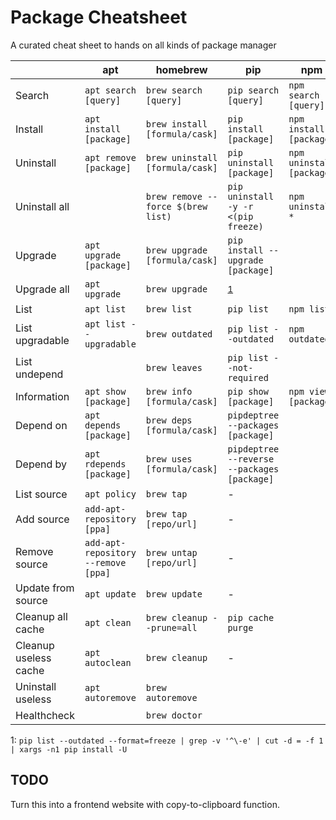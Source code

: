 # Package Cheatsheet

A curated cheat sheet to hands on all kinds of package manager

|                       | **apt**                             | **homebrew**                       | **pip**                                     | **npm**                   | **gem**                |
| --------------------- | ----------------------------------- | ---------------------------------- | ------------------------------------------- | ------------------------- | ---------------------- |
| Search                | `apt search [query]`                | `brew search [query]`              | `pip search [query]`                        | `npm search [query]`      |                        |
| Install               | `apt install [package]`             | `brew install [formula/cask]`      | `pip install [package]`                     | `npm install [package]`   |                        |
| Uninstall             | `apt remove [package]`              | `brew uninstall [formula/cask]`    | `pip uninstall [package]`                   | `npm uninstall [package]` |                        |
| Uninstall all         |                                     | `brew remove --force $(brew list)` | `pip uninstall -y -r <(pip freeze)`         | `npm uninstall *`         |                        |
| Upgrade               | `apt upgrade [package]`             | `brew upgrade [formula/cask]`      | `pip install --upgrade [package]`           |                           |                        |
| Upgrade all           | `apt upgrade`                       | `brew upgrade`                     | <sup>[1](#pip-upgrade-all)</sup>            |                           |                        |
| List                  | `apt list`                          | `brew list`                        | `pip list`                                  | `npm list`                | `gem list`             |
| List upgradable       | `apt list --upgradable`             | `brew outdated`                    | `pip list --outdated`                       | `npm outdated`            |                        |
| List undepend         |                                     | `brew leaves`                      | `pip list --not-required`                   |                           |                        |
| Information           | `apt show [package]`                | `brew info [formula/cask]`         | `pip show [package]`                        | `npm view [package]`      | `gem info [gem]`       |
| Depend on             | `apt depends [package]`             | `brew deps [formula/cask]`         | `pipdeptree --packages [package]`           |                           | `gem dependency [gem]` |
| Depend by             | `apt rdepends [package]`            | `brew uses [formula/cask]`         | `pipdeptree --reverse --packages [package]` |                           |                        |
| List source           | `apt policy`                        | `brew tap`                         | -                                           |                           |                        |
| Add source            | `add-apt-repository [ppa]`          | `brew tap [repo/url]`              | -                                           |                           |                        |
| Remove source         | `add-apt-repository --remove [ppa]` | `brew untap [repo/url]`            | -                                           |                           |                        |
| Update from source    | `apt update`                        | `brew update`                      | -                                           |                           |                        |
| Cleanup all cache     | `apt clean`                         | `brew cleanup --prune=all`         | `pip cache purge`                           |                           |                        |
| Cleanup useless cache | `apt autoclean`                     | `brew cleanup`                     | -                                           |                           |                        |
| Uninstall useless     | `apt autoremove`                    | `brew autoremove`                  |                                             |                           |                        |
| Healthcheck           |                                     | `brew doctor`                      |                                             |                           |                        |

<a name="pip-upgrade-all">1</a>:  `pip list --outdated --format=freeze | grep -v '^\-e' | cut -d = -f 1 | xargs -n1 pip install -U`

## TODO

Turn this into a frontend website with copy-to-clipboard function.
